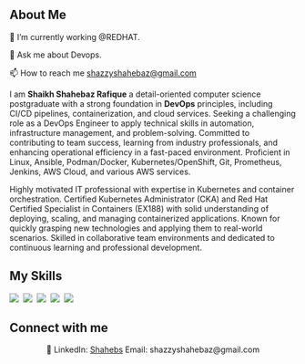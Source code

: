 ## About Me

🌱 I’m currently working @REDHAT.

💬 Ask me about Devops.

📫 How to reach me shazzyshahebaz@gmail.com 

I am **Shaikh Shahebaz Rafique** a detail-oriented computer science postgraduate with a strong foundation in **DevOps** principles, including CI/CD pipelines, containerization, and cloud services. Seeking a challenging role as a DevOps Engineer to apply technical skills in automation, infrastructure management, and problem-solving. Committed to contributing to team success, learning from industry professionals, and enhancing operational efficiency in a fast-paced environment. Proficient in Linux, Ansible, Podman/Docker, Kubernetes/OpenShift, Git, Prometheus, Jenkins, AWS Cloud, and various AWS services.

Highly motivated IT professional with expertise in Kubernetes and container orchestration. Certified Kubernetes Administrator (CKA) and Red Hat Certified Specialist in Containers (EX188) with solid understanding of deploying, scaling, and managing containerized applications. Known for quickly grasping new technologies and applying them to real-world scenarios. Skilled in collaborative team environments and dedicated to continuous learning and professional development.

## My Skills

<img src="https://img.shields.io/badge/Kubernetes-326CE5?logo=kubernetes&logoColor=fff"> 
<img src="https://img.icons8.com/?size=50&id=33039&format=png&color=000000"> 
<img src="https://img.shields.io/badge/Jenkins-D24939?logo=jenkins&logoColor=white"> 
<img src="https://img.shields.io/badge/GitHub-%23121011.svg?logo=github&logoColor=white"> 
<img src="https://img.shields.io/badge/GitLab-FC6D26?logo=gitlab&logoColor=fff"> 

## Connect with me

<p align="center">🔗 LinkedIn: <a href="https://github.com/Shahebs" target="_blank">Shahebs</a> Email: shazzyshahebaz@gmail.com</p>
